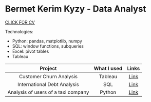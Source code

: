 # Bermet Kerim Kyzy - Data Analyst 

[CLICK FOR CV](https://drive.google.com/file/d/1XK6QxA0RN93WQOle4Kk8m5cELdz0XGZG/view?usp=sharing)

Technologies: 
- Python: pandas, matplotlib, numpy
- SQL: window functions, subqueries
- Excel: pivot tables
- Tableau 

| Project                      | What I used      | Links         | 
| :-----:                      | :---:            | :---:         |
| Customer Churn Analysis      | Tableau          | [Link](https://public.tableau.com/views/CustomerChurnAnalysis_16599531265640/CustomerChurnAnalysis_1?:language=en-US&:display_count=n&:origin=viz_share_link)|
| International Debt Analysis  | SQL              | [Link](https://github.com/bermetkerim/bermetkerim/blob/main/International_debt_analysis.ipynb)     |
| Analysis of users of a taxi company             | Python           | [Link](https://github.com/bermetkerim/bermetkerim/blob/main/Taxi_user_data_analysis_Pt3.py)      | 




